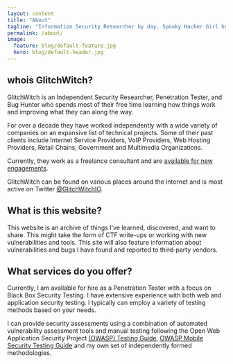 ```yaml
---
layout: content
title: "About"
tagline: "Information Security Researcher by day. Spooky Hacker Girl by night."
permalink: /about/
image:
  feature: blog/default-feature.jpg
  hero: blog/default-header.jpg
---
```

## whois GlitchWitch?

GlitchWitch is an Independent Security Researcher, Penetration Tester, and Bug Hunter who spends most of their free time learning how things work and improving what they can along the way.

For over a decade they have worked independently with a wide variety of companies on an expansive list of technical projects.
Some of their past clients include Internet Service Providers, VoIP Providers, Web Hosting Providers, Retail Chains, Government and Multimedia Organizations.

Currently, they work as a freelance consultant and are [available for new engagements](/about/#what-services-do-you-offer).

GlitchWitch can be found on various places around the internet and is most active on Twitter [@GlitchWitchIO](https://twitter.com/GlitchWitchIO).

## What is this website?

This website is an archive of things I've learned, discovered, and want to share. This might take the form of CTF write-ups or working with new vulnerabilities and tools. This site will also feature information about vulnerabilities and bugs I have found and reported to third-party vendors.

## What services do you offer?

Currently, I am available for hire as a Penetration Tester with a focus on Black Box Security Testing. I have extensive experience with both web and application security testing. I typically can employ a variety of testing methods based on your needs.

I can provide security assessments using a combination of automated vulnerability assessment tools and manual testing following the Open Web Application Security Project [(OWASP) Testing Guide](https://www.owasp.org/index.php/OWASP_Testing_Project), [OWASP Mobile Security Testing Guide](https://www.owasp.org/index.php/OWASP_Mobile_Security_Testing_Guide) and my own set of independently formed methodologies.
